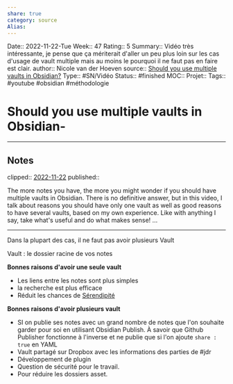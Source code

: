 ```yaml
---
share: true 
category: source
Alias:
---
```

Date:: 2022-11-22-Tue
Week:: 47
Rating:: 5
Summary:: Vidéo très intéressante, je pense que ça mériterait d'aller un peu plus loin sur les cas d'usage de vault multiple mais au moins le pourquoi il ne faut pas en faire est clair.
author:: Nicole van der Hoeven
source:: [Should you use multiple vaults in Obsidian?](https://www.youtube.com/watch?v=IV3PHeyCHvc)
Type:: #SN/Vidéo 
Status:: #finished 
MOC::
Projet:: 
Tags:: #youtube #obsidian #méthodologie 

# Should you use multiple vaults in Obsidian-


***

## Notes

clipped:: [2022-11-22](2022-11-22)
published:: 

The more notes you have, the more you might wonder if you should have multiple vaults in Obsidian. There is no definitive answer, but in this video, I talk about reasons you should have only one vault as well as good reasons to have several vaults, based on my own experience. Like with anything I say, take what's useful and do what makes sense! …

---

Dans la plupart des cas, il ne faut pas avoir plusieurs Vault

Vault : le dossier racine de vos notes

**Bonnes raisons d'avoir une seule vault** 
- Les liens entre les notes sont plus simples
- la recherche est plus efficace
- Réduit les chances de [Sérendipité](S%C3%A9rendipit%C3%A9)

**Bonnes raisons d'avoir plusieurs vault** 
- SI on publie ses notes avec un grand nombre de notes que l'on souhaite garder pour soi en utilisant Obsidian Publish. À savoir que Github Publisher fonctionne à l'inverse et ne publie que si l'on ajoute `share : true` en YAML
- Vault partagé sur Dropbox avec les informations des parties de #jdr 
- Développement de plugin
- Question de sécurité pour le travail.
- Pour réduire les dossiers asset.